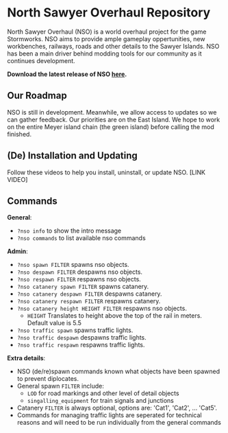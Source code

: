 # North Sawyer Overhaul Repository
North Sawyer Overhaul (NSO) is a world overhaul project for the game Stormworks. NSO aims to provide ample gameplay oppertunities, new workbenches, railways, roads and other details to the Sawyer Islands. NSO has been a main driver behind modding tools for our community as it continues development.

**Download the latest release of NSO <a href="">here</a>.**

## Our Roadmap
NSO is still in development. Meanwhile, we allow access to updates so we can gather feedback. Our priorities are on the East Island. We hope to work on the entire Meyer island chain (the green island) before calling the mod finished.

## (De) Installation and Updating
Follow these videos to help you install, uninstall, or update NSO. [LINK VIDEO]

## Commands 
**General**:
- ``?nso info`` to show the intro message
- ``?nso commands`` to list available nso commands

**Admin**:
- ``?nso spawn FILTER`` spawns nso objects.
- ``?nso despawn FILTER`` despawns nso objects.
- ``?nso respawn FILTER`` respawns nso objects.
- ``?nso catanery spawn FILTER`` spawns catanery.
- ``?nso catanery despawn FILTER`` despawns catanery.
- ``?nso catanery respawn FILTER`` respawns catanery.
- ``?nso catanery height HEIGHT FILTER`` respawns nso objects.
  - ``HEIGHT`` Translates to height above the top of the rail in meters. Default value is 5.5 
- ``?nso traffic spawn`` spawns traffic lights.
- ``?nso traffic despawn`` despawns traffic lights.
- ``?nso traffic respawn`` respawns traffic lights.

**Extra details**: <br>
- NSO (de/re)spawn commands known what objects have been spawned to prevent diplocates.
- General spawn ``FILTER`` include:
  - ``LOD`` for road markings and other level of detail objects
  - ``singalling_equipment`` for train signals and junctions
- Catanery ``FILTER`` is always optional, options are: 'Cat1', 'Cat2', ... 'Cat5'.
- Commands for managing traffic lights are seperated for technical reasons and will need to be run individually from the general commands
